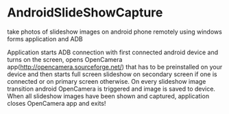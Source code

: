 # AndroidSlideShowCapture
take photos of slideshow images on android phone remotely using windows forms application and ADB

Application starts ADB connection with first connected android device and turns on the screen, opens OpenCamera app(http://opencamera.sourceforge.net/) that has to be preinstalled on your device and then starts full screen slideshow on secondary screen if one is connected or on primary screen otherwise.
On every slideshow image transition android OpenCamera is triggered and image is saved to device. When all slideshow images have been shown and captured, application closes OpenCamera app and exits!
